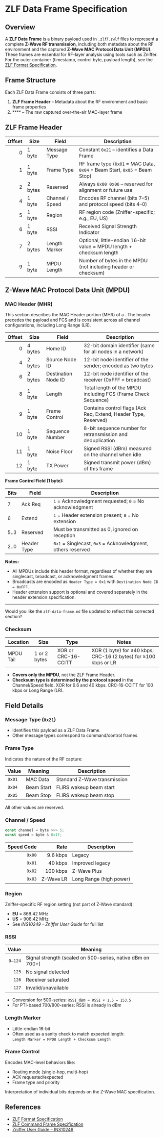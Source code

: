 # ZLF Data Frame Specification

## Overview

A **ZLF Data Frame** is a binary payload used in `.zlf`/`.zwlf` files to
represent a complete **Z-Wave RF transmission**, including both metadata about
the RF environment and the captured **Z-Wave MAC Protocol Data Unit (MPDU)**.
These frames are essential for RF-layer analysis using tools such as Zniffer.
For the outer container (timestamp, control byte, payload length), see the
[ZLF Format Specification](zlf.md).

## Frame Structure

Each ZLF Data Frame consists of three parts:

1. **ZLF Frame Header** – Metadata about the RF environment and basic frame
   properties
2. \*\*\*\* – The raw captured over-the-air MAC-layer frame

## ZLF Frame Header

| Offset | Size    | Field           | Description                                                                |
| -----: | ------- | --------------- | -------------------------------------------------------------------------- |
|      0 | 1 byte  | Message Type    | Constant `0x21` – identifies a Data Frame                                  |
|      1 | 1 byte  | Frame Type      | RF frame type (`0x01` = MAC Data, `0x04` = Beam Start, `0x05` = Beam Stop) |
|      2 | 2 bytes | Reserved        | Always `0x00 0x00` – reserved for alignment or future use                  |
|      4 | 1 byte  | Channel / Speed | Encodes RF channel (bits 7–5) and protocol speed (bits 4–0)                |
|      5 | 1 byte  | Region          | RF region code (Zniffer-specific; e.g., EU, US)                            |
|      6 | 1 byte  | RSSI            | Received Signal Strength Indicator                                         |
|      7 | 2 bytes | Length Marker   | Optional; little-endian 16-bit value = MPDU length + checksum length       |
|      9 | 1 byte  | MPDU Length     | Number of bytes in the MPDU (not including header or checksum)             |

## Z-Wave MAC Protocol Data Unit (MPDU)

### MAC Header (MHR)

This section describes the MAC Header portion (MHR) of a . The header precedes
the payload and FCS and is consistent across all channel configurations,
including Long Range (LR).

| Offset | Size    | Field               | Description                                                     |
| -----: | ------- | ------------------- | --------------------------------------------------------------- |
|      0 | 4 bytes | Home ID             | 32-bit domain identifier (same for all nodes in a network)      |
|      4 | 2 bytes | Source Node ID      | 12-bit node identifier of the sender; encoded as two bytes      |
|      6 | 2 bytes | Destination Node ID | 12-bit node identifier of the receiver (0xFFF = broadcast)      |
|      8 | 1 byte  | Length              | Total length of the MPDU including FCS (Frame Check Sequence)   |
|      9 | 1 byte  | Frame Control       | Contains control flags (Ack Req, Extend, Header Type, Reserved) |
|     10 | 1 byte  | Sequence Number     | 8-bit sequence number for retransmission and deduplication      |
|     11 | 1 byte  | Noise Floor         | Signed RSSI (dBm) measured on the channel when idle             |
|     12 | 1 byte  | TX Power            | Signed transmit power (dBm) of this frame                       |

**Frame Control Field (1 byte):**

| Bits | Field       | Description                                                 |
| ---- | ----------- | ----------------------------------------------------------- |
| 7    | Ack Req     | `1` = Acknowledgment requested; `0` = No acknowledgment     |
| 6    | Extend      | `1` = Header extension present; `0` = No extension          |
| 5..3 | Reserved    | Must be transmitted as 0, ignored on reception              |
| 2..0 | Header Type | `0x1` = Singlecast, `0x3` = Acknowledgment, others reserved |

**Notes:**

- All MPDUs include this header format, regardless of whether they are
  singlecast, broadcast, or acknowledgment frames.
- Broadcasts are encoded as `Header Type = 0x1` with
  `Destination Node ID = 0xFFF`.
- Header extension support is optional and covered separately in the header
  extension specification.

---

Would you like the `zlf-data-frame.md` file updated to reflect this corrected
section?

### Checksum

| Location  | Size         | Type                | Notes                                                           |
| --------- | ------------ | ------------------- | --------------------------------------------------------------- |
| MPDU Tail | 1 or 2 bytes | XOR or CRC-16-CCITT | XOR (1 byte) for ≤40 kbps; CRC-16 (2 bytes) for ≥100 kbps or LR |

- **Covers only the MPDU**, not the ZLF Frame Header.
- **Checksum type is determined by the protocol speed** in the Channel/Speed
  field. XOR for 9.6 and 40 kbps. CRC-16-CCITT for 100 kbps or Long Range (LR).

## Field Details

### Message Type (`0x21`)

- Identifies this payload as a ZLF Data Frame.
- Other message types correspond to command/control frames.

### Frame Type

Indicates the nature of the RF capture:

| Value  | Meaning    | Description                  |
| ------ | ---------- | ---------------------------- |
| `0x01` | MAC Data   | Standard Z-Wave transmission |
| `0x04` | Beam Start | FLiRS wakeup beam start      |
| `0x05` | Beam Stop  | FLiRS wakeup beam stop       |

All other values are reserved.

### Channel / Speed

```ts
const channel = byte >>> 5;
const speed = byte & 0x1f;
```

| Speed Code |      Rate | Description             |
| ---------: | --------: | ----------------------- |
|     `0x00` |  9.6 kbps | Legacy                  |
|     `0x01` |   40 kbps | Improved legacy         |
|     `0x02` |  100 kbps | Z-Wave Plus             |
|     `0x03` | Z-Wave LR | Long Range (high power) |

### Region

Zniffer-specific RF region setting (not part of Z-Wave standard):

- **EU** = 868.42 MHz
- **US** = 908.42 MHz
- See _INS10249 – Zniffer User Guide_ for full list

### RSSI

|   Value | Meaning                                                    |
| ------: | ---------------------------------------------------------- |
| `0–124` | Signal strength (scaled on 500-series, native dBm on 700+) |
|   `125` | No signal detected                                         |
|   `126` | Receiver saturated                                         |
|   `127` | Invalid/unavailable                                        |

- Conversion for 500-series: `RSSI_dBm ≈ RSSI × 1.5 − 153.5`
- For PTI-based 700/800-series: RSSI is already in dBm

### Length Marker

- Little-endian 16-bit
- Often used as a sanity check to match expected length:  
  `Length Marker = MPDU Length + Checksum Length`

### Frame Control

Encodes MAC-level behaviors like:

- Routing mode (single-hop, multi-hop)
- ACK requested/expected
- Frame type and priority

Interpretation of individual bits depends on the Z-Wave MAC specification.

## References

- [ZLF Format Specification](../zlf.md)
- [ZLF Command Frame Specification](zlf-command.md)
- [Zniffer User Guide – INS10249](https://www.silabs.com/documents/public/user-guides/INS10249-Z-Wave-Zniffer-User-Guide.pdf)
